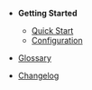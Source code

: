 - **Getting Started**
  
  - [Quick Start](quickstart.md)
  - [Configuration](configuration.md)
  

- [Glossary](_glossary.md)
- [Changelog](/changelog)


[comment]: <> (* [About DEER]&#40;understanding_deer/index.md&#41;)

[comment]: <> (* [Configuring DEER]&#40;configuring_deer/index.md&#41;)

[comment]: <> (  * [Predefined Model Readers]&#40;configuring_deer/readers.md&#41;)

[comment]: <> (    * [File Model Reader]&#40;configuring_deer/readers.md#file&#41;)

[comment]: <> (    * [SPARQL Model Reader]&#40;configuring_deer/readers.md#sparql&#41;)

[comment]: <> (  * [Predefined Model Writers]&#40;configuring_deer/writers.md&#41;)

[comment]: <> (    * [File Model Writer]&#40;configuring_deer/writers.md#file&#41;)

[comment]: <> (  * [Predefined Wrappers]&#40;configuring_deer/wrappers.md&#41;)

[comment]: <> (    * [SPARQL Analytics Wrapper]&#40;configuring_deer/wrappers.md#sparql-analytics&#41;)

[comment]: <> (  * [Predefined Enrichment Operators]&#40;configuring_deer/enrichment_operators.md&#41;)

[comment]: <> (    * [Filter Enrichment Operator]&#40;configuring_deer/enrichment_operators.md#filter&#41;)

[comment]: <> (    * [Linking Enrichment Operator]&#40;configuring_deer/enrichment_operators.md#linking&#41;)

[comment]: <> (    * [Dereferencing Enrichment Operator]&#40;configuring_deer/enrichment_operators.md#deref&#41;)

[comment]: <> (    * [NER Enrichment Operator]&#40;configuring_deer/enrichment_operators.md#ner&#41;)

[comment]: <> (    * [Clone Enrichment Operator]&#40;configuring_deer/enrichment_operators.md#clone&#41;)

[comment]: <> (    * [Merge Enrichment Operator]&#40;configuring_deer/enrichment_operators.md#merge&#41;)

[comment]: <> (    * [GeoFusion Enrichment Operator]&#40;configuring_deer/enrichment_operators.md#geofusion&#41;)

[comment]: <> (    * [Authority Conformation Enrichment Operator]&#40;configuring_deer/enrichment_operators.md#aconf&#41;)

[comment]: <> (    * [Predicate Conformation Enrichment Operator]&#40;configuring_deer/enrichment_operators.md#pconf&#41;)

[comment]: <> (    * [GeoDistance Enrichment Operator]&#40;configuring_deer/enrichment_operators.md#geodistance&#41;)

[comment]: <> (    * [SPARQL Update Enrichment Operator]&#40;configuring_deer/enrichment_operators.md#update&#41;)

[comment]: <> (* [Extending DEER]&#40;extending_deer/index.md&#41;)

[comment]: <> (* [Javadoc]&#40;https://dice-group.github.io/deer/javadoc/index.html?overview-summary.html&#41;)